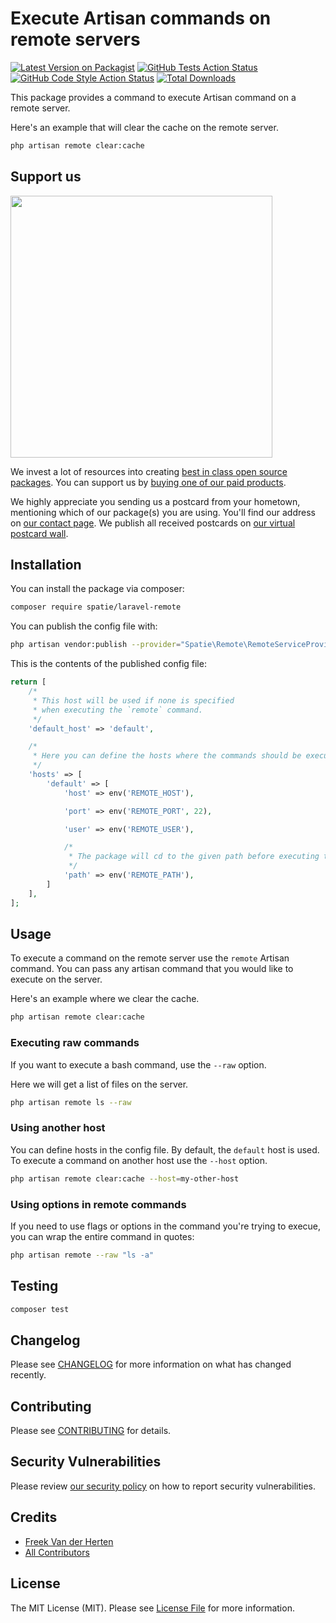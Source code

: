 # Execute Artisan commands on remote servers

[![Latest Version on Packagist](https://img.shields.io/packagist/v/spatie/laravel-remote.svg?style=flat-square)](https://packagist.org/packages/spatie/laravel-remote)
[![GitHub Tests Action Status](https://img.shields.io/github/workflow/status/spatie/laravel-remote/run-tests?label=tests)](https://github.com/spatie/laravel-remote/actions?query=workflow%3ATests+branch%3Amaster)
[![GitHub Code Style Action Status](https://img.shields.io/github/workflow/status/spatie/laravel-remote/Check%20&%20fix%20styling?label=code%20style)](https://github.com/spatie/laravel-remote/actions?query=workflow%3A"Check+%26+fix+styling"+branch%3Amaster)
[![Total Downloads](https://img.shields.io/packagist/dt/spatie/laravel-remote.svg?style=flat-square)](https://packagist.org/packages/spatie/laravel-remote)

This package provides a command to execute Artisan command on a remote server.

Here's an example that will clear the cache on the remote server.

```bash
php artisan remote clear:cache
```

## Support us

[<img src="https://github-ads.s3.eu-central-1.amazonaws.com/laravel-remote.jpg?t=2" width="419px" />](https://spatie.be/github-ad-click/laravel-remote)

We invest a lot of resources into creating [best in class open source packages](https://spatie.be/open-source). You can support us by [buying one of our paid products](https://spatie.be/open-source/support-us).

We highly appreciate you sending us a postcard from your hometown, mentioning which of our package(s) you are using. You'll find our address on [our contact page](https://spatie.be/about-us). We publish all received postcards on [our virtual postcard wall](https://spatie.be/open-source/postcards).

## Installation

You can install the package via composer:

```bash
composer require spatie/laravel-remote
```

You can publish the config file with:

```bash
php artisan vendor:publish --provider="Spatie\Remote\RemoteServiceProvider" --tag="remote-config"
```

This is the contents of the published config file:

```php
return [
    /*
     * This host will be used if none is specified
     * when executing the `remote` command.
     */
    'default_host' => 'default',

    /*
     * Here you can define the hosts where the commands should be executed.
     */
    'hosts' => [
        'default' => [
            'host' => env('REMOTE_HOST'),

            'port' => env('REMOTE_PORT', 22),

            'user' => env('REMOTE_USER'),

            /*
             * The package will cd to the given path before executing the given command.
             */
            'path' => env('REMOTE_PATH'),
        ]
    ],
];
```

## Usage

To execute a command on the remote server use the `remote` Artisan command. You can pass any artisan command that you would like to execute on the server.

Here's an example where we clear the cache.

```bash
php artisan remote clear:cache
```

### Executing raw commands

If you want to execute a bash command, use the `--raw` option.

Here we will get a list of files on the server.

```bash
php artisan remote ls --raw
```

### Using another host

You can define hosts in the config file. By default, the `default` host is used. To execute a command on another host use the `--host` option.

```bash
php artisan remote clear:cache --host=my-other-host
```

### Using options in remote commands

If you need to use flags or options in the command you're trying to execue, you can wrap the entire command in quotes:

```bash
php artisan remote --raw "ls -a"
```

## Testing

```bash
composer test
```

## Changelog

Please see [CHANGELOG](CHANGELOG.md) for more information on what has changed recently.

## Contributing

Please see [CONTRIBUTING](.github/CONTRIBUTING.md) for details.

## Security Vulnerabilities

Please review [our security policy](../../security/policy) on how to report security vulnerabilities.

## Credits

- [Freek Van der Herten](https://github.com/freekmurze)
- [All Contributors](../../contributors)

## License

The MIT License (MIT). Please see [License File](LICENSE.md) for more information.
